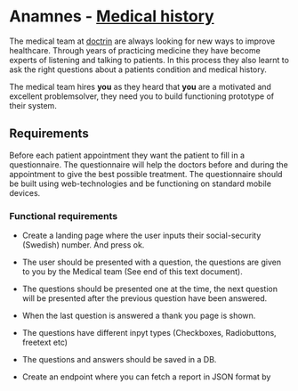# Anamnes - [Medical history](https://en.wikipedia.org/wiki/Medical_history)

The medical team at [doctrin](http://doctrin.se/en/) are always looking for new ways to improve healthcare. Through years of practicing medicine they have become experts of listening and talking to patients. In this process they also learnt to ask the right questions about a patients condition and medical history.

The medical team hires __you__ as they heard that __you__ are a motivated and excellent problemsolver, they need you to build functioning prototype of their system.


## Requirements

Before each patient appointment they want the patient to fill in a questionnaire. The questionnaire will help the doctors before and during the appointment to give the best possible treatment. The questionnaire should be built using web-technologies and be functioning on standard mobile devices.


### Functional requirements

* Create a landing page where the user inputs their social-security (Swedish) number. And press ok.

* The user should be presented with a question, the questions are given to you by the Medical team (See end of this text document).

* The questions should be presented one at the time, the next question will be presented after the previous question have been answered.

* When the last question is answered a thank you page is shown.

* The questions have different inpyt types (Checkboxes, Radiobuttons, freetext etc)

* The questions and answers should be saved in a DB.

* Create an endpoint where you can fetch a report in JSON format by passing in the patients SSN. The report should be queryable even if the patient haven't finnished the questions.

### Technical requirements
*  HTML/JS/CSS
*  CSS and styling
*  React/Redux or other JS framework
*  Node.js
*  MongoDB or other DB of choice

### Setup requirements

* npm install
* npm run start (tests if any ;) , lint, and server)

### Questions for fever
 
1.	What was the last measured temperature. (dropdown)
	1.	35 to 42 degrees.
	1.	Don't know.

2. How long have you had a fever? (dropdown)
	1. 0 to 14 days

3. Do you have any of the following. (radiobuttons, must activly select no)

	1. Problem breathing
	2. Stiff neck
	3. Chest pain
	4. abdominal pain

4. Do you have any of the following? (checkboxes)

	1. Soar throat
	2. Cough
	3. Muscle pain
	4. Vomiting
	5. cough

5. Have you recently traveled abroad? (radiobuttons)
	1. Yes
	2. No

6. Shown if answered yes to question 5.
	1. Where did you travel (freetext)

7. END - Thank you
